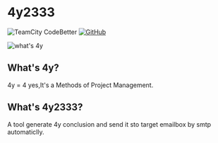 # 4y2333
![TeamCity CodeBetter](https://img.shields.io/teamcity/codebetter/bt428.svg) [![GitHub](https://img.shields.io/github/license/mashape/apistatus.svg)](https://github.com/innnk/4y2333/blob/master/LICENSE)

![what's 4y](https://blog-img-1257227635.cos.ap-beijing.myqcloud.com/4y2.jpg)

## What's 4y?
4y = 4 yes,It's a Methods of Project Management.

## What's 4y2333?
A tool generate 4y conclusion and send it sto target emailbox by smtp automaticlly.